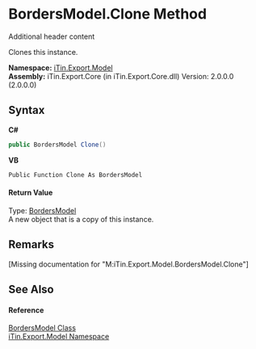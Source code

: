 # BordersModel.Clone Method 
Additional header content 

Clones this instance.

**Namespace:**&nbsp;<a href="N_iTin_Export_Model">iTin.Export.Model</a><br />**Assembly:**&nbsp;iTin.Export.Core (in iTin.Export.Core.dll) Version: 2.0.0.0 (2.0.0.0)

## Syntax

**C#**<br />
``` C#
public BordersModel Clone()
```

**VB**<br />
``` VB
Public Function Clone As BordersModel
```


#### Return Value
Type: <a href="T_iTin_Export_Model_BordersModel">BordersModel</a><br />A new object that is a copy of this instance.

## Remarks
\[Missing <remarks> documentation for "M:iTin.Export.Model.BordersModel.Clone"\]

## See Also


#### Reference
<a href="T_iTin_Export_Model_BordersModel">BordersModel Class</a><br /><a href="N_iTin_Export_Model">iTin.Export.Model Namespace</a><br />